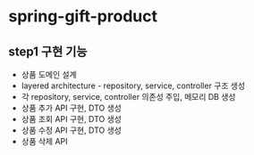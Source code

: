 # spring-gift-product

## step1 구현 기능
- 상품 도메인 설계
- layered architecture - repository, service, controller 구조 생성
- 각 repository, service, controller 의존성 주입, 메모리 DB 생성
- 상품 추가 API 구현, DTO 생성
- 상품 조회 API 구현, DTO 생성
- 상품 수정 API 구현, DTO 생성
- 상품 삭제 API